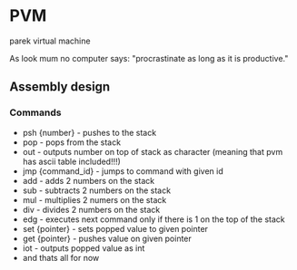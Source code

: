 # PVM

parek virtual machine

As look mum no computer says: "procrastinate as long as it is productive."

## Assembly design

### Commands

- psh {number} - pushes to the stack
- pop - pops from the stack
- out - outputs number on top of stack as character (meaning that pvm has ascii table included!!!)
- jmp {command_id} - jumps to command with given id
- add - adds 2 numbers on the stack
- sub - subtracts 2 numbers on the stack 
- mul - multiplies 2 numers on the stack
- div - divides 2 numbers on the stack
- edg - executes next command only if there is 1 on the top of the stack
- set {pointer} - sets popped value to given pointer
- get {pointer} - pushes value on given pointer 
- iot - outputs popped value as int
- and thats all for now


